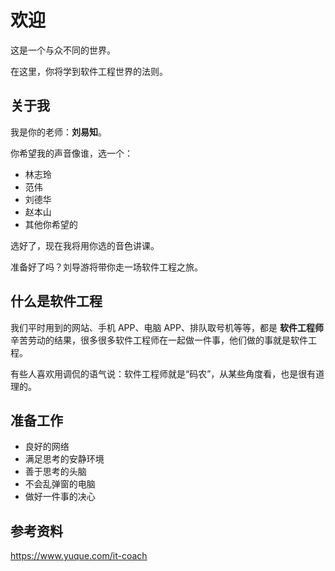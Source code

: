 # 欢迎

这是一个与众不同的世界。

在这里，你将学到软件工程世界的法则。

## 关于我

我是你的老师：**刘易知**。

你希望我的声音像谁，选一个：

- 林志玲
- 范伟
- 刘德华
- 赵本山
- 其他你希望的

选好了，现在我将用你选的音色讲课。

准备好了吗？刘导游将带你走一场软件工程之旅。

## 什么是软件工程

我们平时用到的网站、手机 APP、电脑 APP、排队取号机等等，都是 **软件工程师** 辛苦劳动的结果，很多很多软件工程师在一起做一件事，他们做的事就是软件工程。

有些人喜欢用调侃的语气说：软件工程师就是“码农”，从某些角度看，也是很有道理的。

## 准备工作

- 良好的网络
- 满足思考的安静环境
- 善于思考的头脑
- 不会乱弹窗的电脑
- 做好一件事的决心

## 参考资料

<a href="https://www.yuque.com/it-coach" target="__blank">https://www.yuque.com/it-coach</a>
